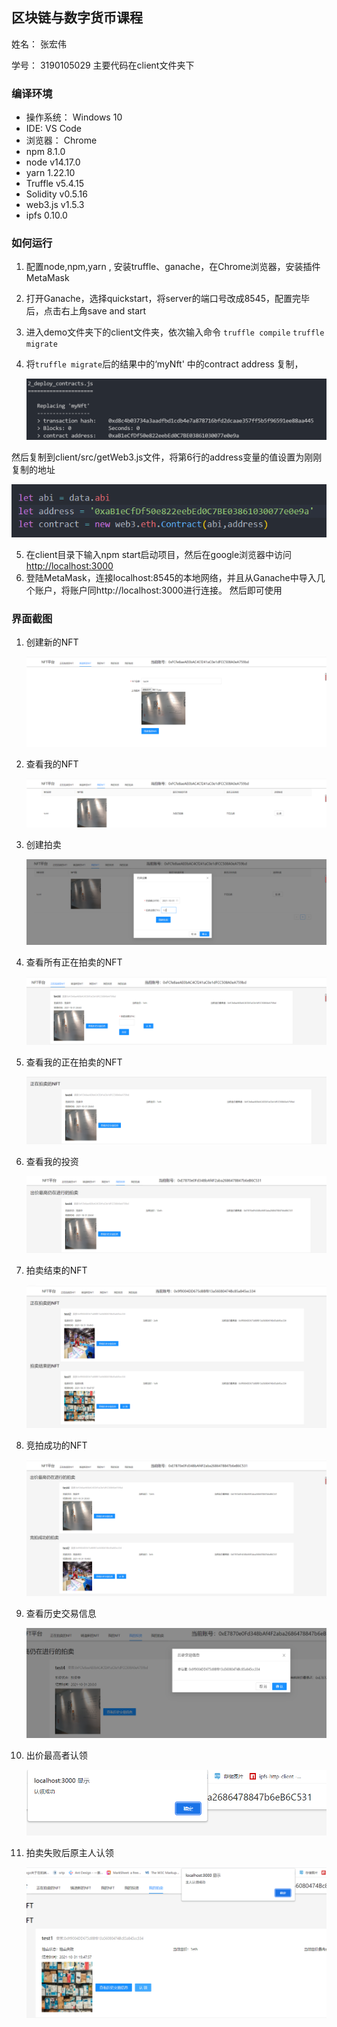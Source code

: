 ## 区块链与数字货币课程

姓名： 张宏伟

学号： 3190105029
主要代码在client文件夹下

### 编译环境

- 操作系统： Windows 10
- IDE: VS Code
- 浏览器： Chrome
- npm 8.1.0
- node  v14.17.0
- yarn 1.22.10
- Truffle v5.4.15
- Solidity v0.5.16
- web3.js v1.5.3
- ipfs  0.10.0

### 如何运行

1. 配置node,npm,yarn ,  安装truffle、ganache，在Chrome浏览器，安装插件MetaMask

2. 打开Ganache，选择quickstart，将server的端口号改成8545，配置完毕后，点击右上角save and start

3. 进入demo文件夹下的client文件夹，依次输入命令 `truffle compile`  `truffle migrate`

4. 将`truffle migrate`后的结果中的‘myNft' 中的contract address 复制，

   ![image-20211031193919003](picture/image-20211031193812686.png)

然后复制到client/src/getWeb3.js文件，将第6行的address变量的值设置为刚刚复制的地址

![image-20211031193919003](picture/image-20211031193919003.png)

5. 在client目录下输入npm start启动项目，然后在google浏览器中访问[http://localhost:3000](http://localhost:3000/)
6. 登陆MetaMask，连接localhost:8545的本地网络，并且从Ganache中导入几个账户，将账户同http://localhost:3000进行连接。 然后即可使用

### 界面截图

1. 创建新的NFT

   ![image-20211031194232708](picture/image-20211031194232708.png)

   

2. 查看我的NFT

   ![image-20211031194331494](picture/image-20211031194331494.png)

   

   

3. 创建拍卖

   ![image-20211031194409075](picture/image-20211031194409075.png)

   

4. 查看所有正在拍卖的NFT

   ![image-20211031194450757](picture/image-20211031194450757.png)

   

5. 查看我的正在拍卖的NFT

   ![image-20211031194520927](picture/image-20211031194520927.png)

   

6. 查看我的投资

   ![image-20211031194610793](picture/image-20211031194610793.png)

   

7. 拍卖结束的NFT

   ![image-20211031194820355](picture/image-20211031194820355.png)

   

8. 竞拍成功的NFT

   ![image-20211031194920251](picture/image-20211031194920251.png)

   

9. 查看历史交易信息

   ![image-20211031195004944](picture/image-20211031195004944.png)

   

10. 出价最高者认领

    ![image-20211031195051991](picture/image-20211031195051991.png)



11. 拍卖失败后原主人认领

    ![image-20211031195152800](picture/image-20211031195152800.png)

